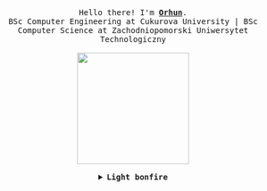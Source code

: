 <p align="center">
<samp>
Hello there! I'm <b><a rel="nofollow noopener noreferrer" target="_blank" href="https://www.linkedin.com/in/orhuneren/">Orhun</a></b>.<br>
BSc Computer Engineering at Cukurova University | BSc Computer Science at Zachodniopomorski Uniwersytet Technologiczny
<br><br>
<img align="center" src="https://media1.giphy.com/media/v1.Y2lkPTc5MGI3NjExazNrcmZ2aGN4ajFjbzhib2o2ZjlhbWsydW83cGlrb3UyZTI1amxqaSZlcD12MV9pbnRlcm5hbF9naWZfYnlfaWQmY3Q9cw/mzsFhNmHeVGtbweqMp/giphy.webp" width="200"/>
</samp>

<br>
<details align="center">

<summary> <b> <samp> Light bonfire </samp></b></summary>
<samp>
<br>
<p align="center">
<a href="mailto:orhun868@gmail.com" target="_blank"><img src="https://img.shields.io/badge/-Gmail-c14438?style=flat-square&logo=Gmail&logoColor=white" alt="Email"></a>
<a href="https://www.linkedin.com/in/orhuneren/" target="_blank"><img src="https://img.shields.io/badge/LinkedIn-%230077B5.svg?&style=flat-square&logo=linkedin&logoColor=white" alt="LinkedIn"></a>
<a href="https://github.com/elymsyr" target="_blank"><img src="https://img.shields.io/badge/-GitHub-181717?style=flat-square&logo=github" alt="GitHub"></a>
</p>

I'm a Computer Science graduate with expertise in machine learning, computer vision, data analysis, and web scraping, experienced in a range of technologies such as TensorFlow, Docker, MySQL, OpenCV, YOLO and Git. My thesis focused on training models in 3D environments using reinforcement learning. Currently, expanding my knowledge in Embedded Software and advanced Computer Vision /with Deep Learning practices. I also want to improve myself on CI/CD and Cloud Services. 

<details align="center">
<summary> <b> <samp> See my setup here... </samp></b></summary>
<p align="center"><br>Until 2024 March, I had been using Windows 10-11 since 2019. Now I use Linux on the same veteran computer.</p>
<p align="center">
System:
<br>  Kernel: 6.8.0-48-generic arch: x86_64 bits: 64 compiler
<br>  Desktop: Cinnamon v: 6.2.9 tk: GTK v: 3.24.41 wm: Muffin dm: LightDM
<br>    Distro: Linux Mint 22 Wilma base: Ubuntu 24.04 noble
<br>Machine:
<br>  Type: Laptop System: HP product: HP Pavilion Gaming Laptop 15-ec0xxx
<br>Memory: 
<br>  Total: 6/8 GiB RAM
<br>CPU:
<br>  Info: quad core model: AMD Ryzen 5 3550H with Radeon Vega Mobile Gfx
<br>Graphics:
<br>  Device-1: NVIDIA TU117M [GeForce GTX 1650 Mobile / Max-Q]
<br>  Monitor-1: eDP-1 mapped: eDP model: ChiMei InnoLux 0x15f5 res: 1920x1080
<br>    dpi: 142 diag: 394mm (15.5")
</p>
</details>

<br>

![Stats](https://github-readme-stats.vercel.app/api?username=elymsyr&&show_icons=false&title_color=ffffff&text_color=daf7dc&bg_color=0d1117)<br>

<img src="https://i.pinimg.com/originals/e9/0e/6c/e90e6ced05e7e96a17cf66866b4031cd.gif" width="600"/>

</samp>
</details>
